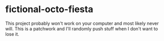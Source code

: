 # fictional-octo-fiesta

This project probably won't work on your computer and most likely never will.
This is a patchwork and I'll randomly push stuff when I don't want to lose it.